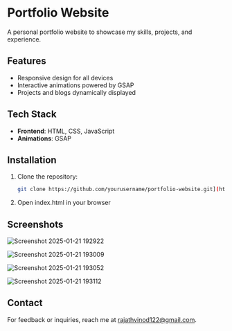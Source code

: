 # Portfolio Website

A personal portfolio website to showcase my skills, projects, and experience.

## Features
- Responsive design for all devices
- Interactive animations powered by GSAP
- Projects and blogs dynamically displayed

## Tech Stack
- **Frontend**: HTML, CSS, JavaScript
- **Animations**: GSAP

## Installation
1. Clone the repository:
   ```bash
   git clone https://github.com/yourusername/portfolio-website.git](https://github.com/rvrocks212/Portfolio.git
2. Open index.html in your browser

## Screenshots
![Screenshot 2025-01-21 192922](https://github.com/user-attachments/assets/4038bea8-1cb1-4a1f-a79a-9a3b63476c37)

![Screenshot 2025-01-21 193009](https://github.com/user-attachments/assets/2d9c9f6d-3076-42ed-abdb-a6f2ab1e8f42)

![Screenshot 2025-01-21 193052](https://github.com/user-attachments/assets/f600df41-769e-410e-ba64-46ea657c41be)

![Screenshot 2025-01-21 193112](https://github.com/user-attachments/assets/9dd85fe3-0e86-45ae-9cab-b34d9be72a87)

## Contact
For feedback or inquiries, reach me at rajathvinod122@gmail.com.
